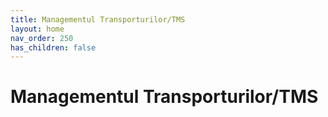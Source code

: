 ```yaml
---
title: Managementul Transporturilor/TMS
layout: home
nav_order: 250
has_children: false
---
```


# Managementul Transporturilor/TMS
